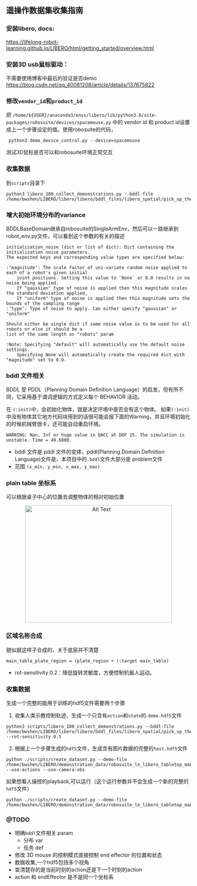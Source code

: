## 遥操作数据集收集指南
### 安装libero, docs:

https://lifelong-robot-learning.github.io/LIBERO/html/getting_started/overview.html

### 安装3D usb鼠标驱动：
不需要使用博客中最后的验证是否demo
https://blog.csdn.net/qq_40081208/article/details/137675822

### 修改```vendor_id```和```product_id```


把
```/home/${USER}/anaconda3/envs/libero/lib/python3.8/site-packages/robosuite/devices/spacemouse.py```
中的 vendor id 和 product id设置成上一个步骤设定的值。使用robosuite的代码，
```
 python3 demo_device_control.py --device=spacemouse
```

测试3D鼠标是否可以和robosuite环境正常交互


### 收集数据
到```scripts```目录下

```
python3 libero_100_collect_demonstrations.py --bddl-file /home/bwshen/LIBERO/libero/libero/bddl_files/libero_spatial/pick_up_the_black_bowl_between_the_plate_and_the_ramekin_and_place_it_on_the_plate.bddl
```


### 增大初始环境分布的variance
BDDLBaseDomain继承自robosuite的SingleArmEnv，然后可以一路继承到robot_env.py文件，可以看到这个参数的有关的描述
```
initialization_noise (dict or list of dict): Dict containing the initialization noise parameters.
The expected keys and corresponding value types are specified below:

:‘magnitude‘: The scale factor of uni-variate random noise applied to each of a robot's given initial
    joint positions. Setting this value to `None` or 0.0 results in no noise being applied.
    If "gaussian" type of noise is applied then this magnitude scales the standard deviation applied,
    If "uniform" type of noise is applied then this magnitude sets the bounds of the sampling range
:‘type‘: Type of noise to apply. Can either specify "gaussian" or "uniform"

Should either be single dict if same noise value is to be used for all robots or else it should be a
list of the same length as "robots" param

:Note: Specifying "default" will automatically use the default noise settings.
    Specifying None will automatically create the required dict with "magnitude" set to 0.0.
```


### bddl 文件相关
BDDL 受 PDDL（Planning Domain Definition Language）的启发，但有所不同，它采用基于谓词逻辑的方式定义每个 BEHAVIOR 活动。

在 ```(:init)```中，会初始化物体，就是决定环境中是否会有这个物体。
如果```(:init)```中没有物体其它地方代码块用到的话很可能会报下面的Warning，并且环境初始化的时候机械臂很卡，还可能自动重启环境。
```
WARNING: Nan, Inf or huge value in QACC at DOF 15. The simulation is unstable. Time = 49.6800.

```

- bddl 文件是 pddl 文件的变体，pddl(Planning Domain Deﬁnition Language)文件是，本项目中的```.bddl```文件大部分是 problem文件
- 范围  ```(x_min, y_min, x_max, y_max)```

### plain table 坐标系
可以根据桌子中心的位置去调整物体的相对初始位置
<div style="text-align: center;">
	<img src="./docs/desk_cor.png" alt="Alt Text" width="400" height="320" />
</div>

### 区域名称合成
貌似就这样子合成的，关于底层并不清楚
```
main_table_plate_region = (plate_region + (:target main_table)
```


- rot-sensitivity 0.2：降低旋转灵敏度，方便控制机器人运动。

### 收集数据
生成一个完整的能用于训练的hdf5文件需要两个步骤

1. 收集人类示教控制轨迹，生成一个只含有```action```和```state```的 ```demo.hdf5```文件
```
python3 scripts/libero_100_collect_demonstrations.py --bddl-file /home/bwshen/LIBERO/libero/libero/bddl_files/libero_spatial/pick_up_the_black_bowl_between_the_plate_and_the_ramekin_and_place_it_on_the_plate.bddl --rot-sensitivity 0.5
```
2. 根据上一个步骤生成的```hdf5```文件，生成含有图片数据的完整的```test.hdf5```文件
```
python ./scripts/create_dataset.py --demo-file  /home/bwshen/LIBERO/demonstration_data/robosuite_ln_libero_tabletop_manipulation_1722083401_157395_pick_the_akita_black_bowl_between_the_plate_and_the_ramekin_and_place_it_on_the_plate/demo.hdf5 --use-actions --use-camera-obs
```

如果想看人操控的playback,可以运行（这个运行参数并不会生成一个新的完整的```hdf5```文件）

```
python ./scripts/create_dataset.py --demo-file /home/bwshen/LIBERO/demonstration_data/robosuite_ln_libero_tabletop_manipulation_1722077082_394896_pick_the_akita_black_bowl_between_the_plate_and_the_ramekin_and_place_it_on_the_plate/demo.hdf5
```





### @TODO
- 明确```bddl```文件相关 param
    - 分布 var
    - 任务 def
- 修改 3D mouse 的控制模式直接控制 end effector 的位置和状态
- 数据收集,一个hdf5包括多个视角
- 查清楚存的是当前时刻的action还是下一个时刻的action
- action 和 endEffector 是不是同一个坐标系
